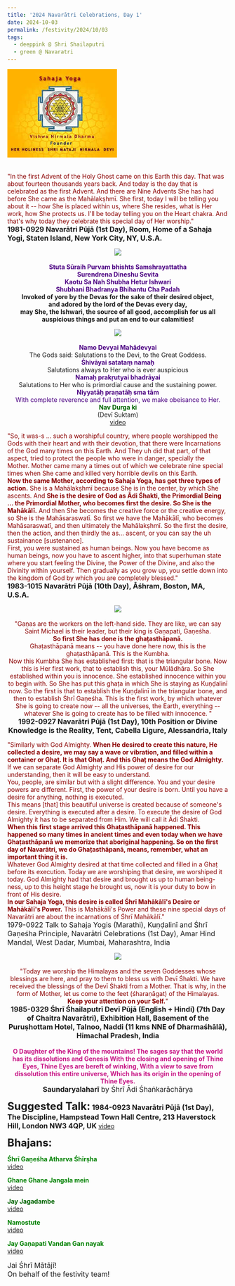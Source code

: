 ```yaml
---
title: '2024 Navarātri Celebrations, Day 1'
date: 2024-10-03
permalink: /festivity/2024/10/03
tags:
  - deeppink @ Shri Shailaputri
  - green @ Navaratri
---
```


<div style="text-align: left"><img src="/images/image1.png" width="250" /></div><br>

<p>
<font color="DarkRed">"In the first Advent of the Holy Ghost came on this Earth this day. That was about fourteen thousands years back. And today is the day that is celebrated as the first Advent. And there are Nine Advents She has had before She came as the Mahālakṣhmī. She first, today I will be telling you about it -- how She is placed within us, where She resides, what is Her work, how She protects us. I'll be today telling you on the Heart chakra. And that's why today they celebrate this special day of Her worship."</font><br>
<font size="+0"><b>1981-0929 Navarātri Pūjā (1st Day), Room, Home of a Sahaja Yogi, Staten Island, New York City, NY, U.S.A.</b></font>
</p>

<div style="text-align: center"><img src="https://pub-1e517d8c73a64c9c82977d676b1fff72.r2.dev/FT0046.png" /></div>

<p style="text-align:center;">
<font color="Indigo"><b>Stuta Sūraih Purvam bhishts Samshrayattatha<br>
Surendrena Dineshu Sevita<br>
Kaotu Sa Nah Shubha Hetur Ishwari<br>
Shubhani Bhadranya Bhihantu Cha Padah</b></font><br>
<b>Invoked of yore by the Devas for the sake of their desired object,<br>
and adored by the lord of the Devas every day,<br>
may She, the Ishwari, the source of all good, accomplish for us all auspicious things and put an end to our calamities!</b><br>
</p>


<div style="text-align: center"><img src="https://pub-1e517d8c73a64c9c82977d676b1fff72.r2.dev/FT0047.png" /></div>

<p style="text-align:center;">
<font color="Indigo"><b>Namo Devyai Mahādevyai</b></font><br>
The Gods said: Salutations to the Devi, to the Great Goddess.<br>
<font color="Indigo"><b>Śhivāyai satataṃ namaḥ</b></font><br>
Salutations always to Her who is ever auspicious<br>
<font color="Indigo"><b>Namaḥ prakṛutyai bhadrāyai</b></font><br>
Salutations to Her who is primordial cause and the sustaining power.<br>
<font color="Indigo"><b>Niyyatāḥ praṇatāḥ sma tām</b><br>
With complete reverence and full attention, we make obeisance to Her.</font><br>
<font color="DarkGreen"><b>Nav Durga ki</b></font><br>
(Devī Suktam)<br>
<a href="https://seven-teams.github.io/Videos_Links.html">video</a>
</p>

<p>
<font color="DarkRed">"So, it was-s ... such a worshipful country, where people worshipped the Gods with their heart and with their devotion, that there were Incarnations of the God many times on this Earth. And They uh did that part, of that aspect, tried to protect the people who were in danger, specially the Mother. Mother came many a times out of which we celebrate nine special times when She came and killed very horrible devils on this Earth.<br>
<b>Now the same Mother, according to Sahaja Yoga, has got three types of action.</b> She is a Mahālakṣhmī because She is in the center, by which She ascents. And <b>She is the desire of God as Ādi Śhakti, the Primordial Being ... the Primordial Mother, who becomes first the desire. So She is the Mahākālī.</b> And then She becomes the creative force or the creative energy, so She is the Mahāsaraswatī. So first we have the Mahākālī, who becomes Mahāsaraswatī, and then ultimately the Mahālakṣhmī. So the first the desire, then the action, and then thirdly the as... ascent, or you can say the uh sustainance [sustenance].<br>
First, you were sustained as human beings. Now you have become as human beings, now you have to ascent higher, into that superhuman state where you start feeling the Divine, the Power of the Divine, and also the Divinity within yourself. Then gradually as you grow up, you settle down into the kingdom of God by which you are completely blessed."</font><br>
<font size="+0"><b>1983-1015 Navarātri Pūjā (10th Day), Āśhram, Boston, MA, U.S.A.</b></font>
</p>

<div style="text-align: center"><img src="https://pub-1e517d8c73a64c9c82977d676b1fff72.r2.dev/FT0048.png" /></div>

<p style="text-align:center;">
<font color="DarkRed">"Gaṇas are the workers on the left-hand side. They are like, we can say Saint Michael is their leader, but their king is Gaṇapati, Gaṇeśha.<br>
<b>So first She has done is the ghaṭasthāpanā.</b><br> 
Ghaṭasthāpanā means -- you have done here now, this is the ghaṭasthāpanā. This is the Kumbha.<br>
Now this Kumbha She has established first: that is the triangular bone. Now this is Her first work, that to establish this, your Mūlādhāra. So She established within you is innocence. She established innocence within you to begin with. So She has put this ghaṭa in which She is staying as Kuṇḍalinī now. So the first is that to establish the Kuṇḍalinī in the triangular bone, and then to establish Śhrī Gaṇeśha. This is the first work, by which whatever She is going to create now -- all the universes, the Earth, everything -- whatever She is going to create has to be filled with innocence. "</font><br>
<font size="+0"><b>1992-0927 Navarātri Pūjā (1st Day), 10th Position or Divine Knowledge is the Reality, Tent, Cabella Ligure, Alessandria, Italy</b></font>
</p>

<p>
<font color="DarkRed">"Similarly with God Almighty. <b>When He desired to create this nature, He collected a desire, we may say a wave or vibration, and filled within a container or Ghaṭ. It is that Ghaṭ. And this Ghaṭ means the God Almighty.</b><br>
If we can separate God Almighty and His power of desire for our understanding, then it will be easy to understand.<br>
You, people, are similar but with a slight difference. You and your desire powers are different. First, the power of your desire is born. Until you have a desire for anything, nothing is executed.<br>
This means [that] this beautiful universe is created because of someone's desire. Everything is executed after a desire. To execute the desire of God Almighty it has to be separated from Him. We will call it Ādi Śhakti.<br>
<b>When this first stage arrived this Ghaṭasthāpanā happened. This happened so many times in ancient times and even today when we have Ghaṭasthāpanā we memorize that aboriginal happening. So on the first day of Navarātri, we do Ghaṭasthāpanā, means, remember, what an important thing it is.</b><br>
Whatever God Almighty desired at that time collected and filled in a Ghaṭ before its execution. Today we are worshiping that desire, we worshiped it today. God Almighty had that desire and brought us up to human being-ness, up to this height stage he brought us, now it is your duty to bow in front of His desire.<br>
<b>In our Sahaja Yoga, this desire is called Śhrī Mahākālī's Desire or Mahākālī's Power.</b> This is Mahākālī's Power and these nine special days of Navarātri are about the incarnations of Śhrī Mahākālī."</font><br>
<font size="+0">1979-0922 Talk to Sahaja Yogis (Marathi), Kuṇḍalinī and Śhrī Gaṇeśha Principle, Navarātri Celebrations (1st Day), Amar Hind Mandal, West Dadar, Mumbai, Maharashtra, India<b></b></font>
</p>

<div style="text-align: center"><img src="https://pub-1e517d8c73a64c9c82977d676b1fff72.r2.dev/FT0049.png" /></div>

<p style="text-align:center;">
<font color="DarkRed">"Today we worship the Himalayas and the seven Goddesses whose blessings are here, and pray to them to bless us with Devī Śhakti. We have received the blessings of the Devī Śhakti from a Mother. That is why, in the form of Mother, let us come to the feet (śharaṇāgat) of the Himalayas.<br>
<b>Keep your attention on your Self.</b>"</font><br>
<font size="+0"><b>1985-0329 Śhrī Śhailaputrī Devī Pūjā (English + Hindi) (7th Day of Chaitra Navarātri), Exhibition Hall, Basement of the Puruṣhottam Hotel, Talnoo, Naddi (11 kms NNE of Dharmaśhālā), Himachal Pradesh, India</b></font><br>
<br>
<font color="MediumVioletRed "><b>O Daughter of the King of the mountains!
The sages say that the world has its dissolutions and Genesis
With the closing and opening of Thine Eyes,
Thine Eyes are bereft of winking,
With a view to save from dissolution this entire universe,
Which has its origin in the opening of Thine Eyes.</b></font><br>
<font size="+0"><b>Saundaryalaharī</b> by Śhrī Ādi Śhaṅkarāchārya</font><br>
</p>

<font size="+2"><b>Suggested Talk:</b></font> 
<font size="+0"><b>1984-0923 Navarātri Pūjā (1st Day), The Discipline, Hampstead Town Hall Centre, 213 Haverstock Hill, London NW3 4QP, UK</b></font>
<a href="https://vimeo.com/video/185243549"> video</a><br>

<font size="+2"><b>Bhajans:</b></font>

<p>
<font color="green"><b>Śhrī Gaṇeśha Atharva Śhīrṣha</b></font><br>
<a href="https://seven-teams.github.io/Videos_Links.html">video</a>
</p>

<p>
<font color="green"><b>Ghane Ghane Jangala mein</b></font><br>
<a href="https://seven-teams.github.io/Videos_Links.html">video</a>
</p>

<p>
<font color="DarkGreen"><b>Jay Jagadambe </b></font><br>
<a href="https://seven-teams.github.io/Videos_Links.html">video</a>
</p>

<p>
<font color="green"><b>Namostute</b></font><br>
<a href="https://seven-teams.github.io/Videos_Links.html">video</a> 
</p>

<p>
<font color="green"><b>Jay Gaṇapati Vandan Gan nayak</b></font><br>
<a href="https://seven-teams.github.io/Videos_Links.html">video</a> 
</p>

<p>
<font size="+0">Jai Śhrī Mātājī!<br>
On behalf of the festivity team!</font>
</p>